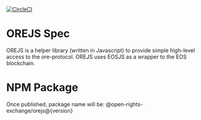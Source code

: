 [![CircleCI](https://circleci.com/gh/Open-Rights-Exchange/ore-js/tree/dev.svg?style=svg)](https://circleci.com/gh/Open-Rights-Exchange/ore-js/tree/dev)

# OREJS Spec

OREJS is a helper library (written in Javascript) to provide simple high-level access to the ore-protocol. OREJS uses EOSJS as a wrapper to the EOS blockchain.

# NPM Package

Once published, package name will be: @open-rights-exchange/orejs@{version}
